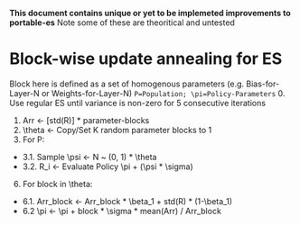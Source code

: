 **This document contains unique or yet to be implemeted improvements to portable-es**
Note some of these are theoritical and untested

# Block-wise update annealing for ES
Block here is defined as a set of homogenous parameters (e.g. Bias-for-Layer-N or Weights-for-Layer-N)
`P=Population; \pi=Policy-Parameters`
0. Use regular ES until variance is non-zero for 5 consecutive iterations
1. Arr <- [std(R)] * parameter-blocks
2. \theta <- Copy/Set K random parameter blocks to 1
3. For P:
  - 3.1. Sample \psi <- N ~ (0, 1) * \theta
  - 3.2. R_i <- Evaluate Policy \pi + (\psi * \sigma)
6. For block in \theta:
  - 6.1. Arr_block <- Arr_block * \beta_1 + std(R) * (1-\beta_1)
  - 6.2 \pi <- \pi + block * \sigma * mean(Arr) / Arr_block
